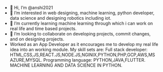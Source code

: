 - 👋 Hi, I’m @anshi2021
- 👀 I’m interested in web designing, machine learning, python developer, data science and designing robotics including iot.
- 🌱 I’m currently learning machine learning through which i can work on real life and time based projects.
- 💞️ I’m looking to collaborate on developing projects, commit changes, and on designing projects.
- Worked as an App Developer as it encourages me to develop my real life idea into an working module.
My skill sets are:
Full stack developer: HTML,CSS,JS,REACT.JS,NODE.JS,NGINIX,PYTHON,PHP,GCP,AWS,MS AZURE,MYSQL.
Programming language: PYTHON,JAVA,FLUTTER.
MACHINE LEARNING AND DATA SCIENCE IN PYTHON.
